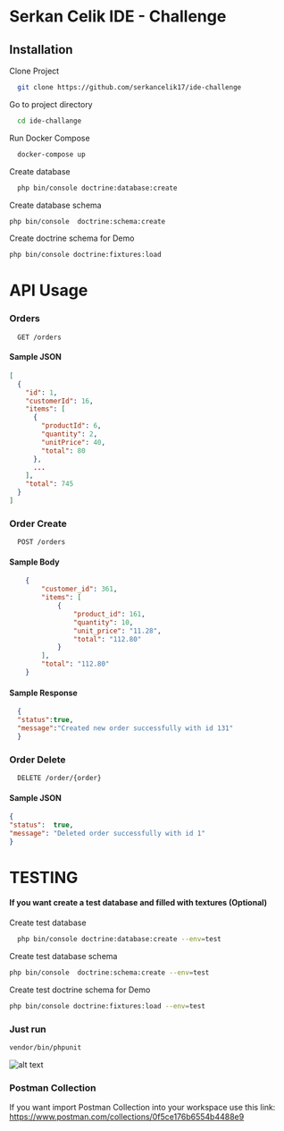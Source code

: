 
# Serkan Celik IDE - Challenge

## Installation

Clone Project

```bash
  git clone https://github.com/serkancelik17/ide-challenge
```

Go to project directory

```bash
  cd ide-challange
```

Run Docker Compose

```bash
  docker-compose up
```

Create database

```bash
  php bin/console doctrine:database:create
```

Create database schema

```bash
php bin/console  doctrine:schema:create
```

Create doctrine schema for Demo

```bash
php bin/console doctrine:fixtures:load
```

# API Usage

### Orders

```code
  GET /orders
```

#### Sample JSON
```json
[
  {
    "id": 1,
    "customerId": 16,
    "items": [
      {
        "productId": 6,
        "quantity": 2,
        "unitPrice": 40,
        "total": 80
      },
      ...
    ],
    "total": 745
  }
]
```

### Order Create

```code
  POST /orders
```
#### Sample Body
```json
    {
        "customer_id": 361,
        "items": [
            {
                "product_id": 161,
                "quantity": 10,
                "unit_price": "11.28",
                "total": "112.80"
            }
        ],
        "total": "112.80"
    }
```
#### Sample Response
```json
  {
  "status":true,
  "message":"Created new order successfully with id 131"
  }
```

### Order Delete

```code
  DELETE /order/{order}
```

#### Sample JSON
```json
{
"status":  true, 
"message": "Deleted order successfully with id 1"
}
```
# TESTING
#### If you want create a test database and filled with textures (Optional)

Create test database
```bash
  php bin/console doctrine:database:create --env=test
```

Create test database schema

```bash
php bin/console  doctrine:schema:create --env=test
```

Create test doctrine schema for Demo

```bash
php bin/console doctrine:fixtures:load --env=test
```
### Just run
```bash
vendor/bin/phpunit
```
![alt text](https://cdn.shopify.com/s/files/1/0057/5668/2355/files/Postman-logo-orange-2021_1155x.png?v=1637252529)
### Postman Collection
If you want import Postman Collection into your workspace use this link: https://www.postman.com/collections/0f5ce176b6554b4488e9

